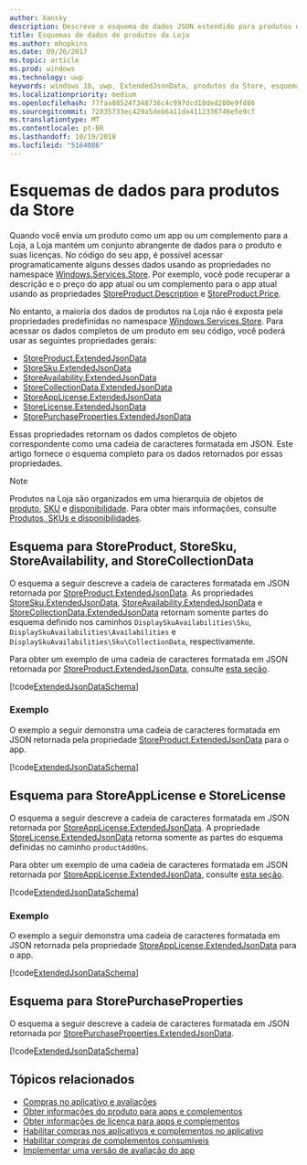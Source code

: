 ```yaml
---
author: Xansky
description: Descreve o esquema de dados JSON estendido para produtos da Loja no namespace Windows.Services.Store.
title: Esquemas de dados de produtos da Loja
ms.author: mhopkins
ms.date: 09/26/2017
ms.topic: article
ms.prod: windows
ms.technology: uwp
keywords: windows 10, uwp, ExtendedJsonData, produtos da Store, esquema
ms.localizationpriority: medium
ms.openlocfilehash: 77faa88524f348736c4c997dcd18ded200e9fd86
ms.sourcegitcommit: 72835733ec429a5deb6a11da4112336746e5e9cf
ms.translationtype: MT
ms.contentlocale: pt-BR
ms.lasthandoff: 10/19/2018
ms.locfileid: "5164086"
---
```

# <a name="data-schemas-for-store-products"></a>Esquemas de dados para produtos da Store

Quando você envia um produto como um app ou um complemento para a Loja, a Loja mantém um conjunto abrangente de dados para o produto e suas licenças. No código do seu app, é possível acessar programaticamente alguns desses dados usando as propriedades no namespace [Windows.Services.Store](https://msdn.microsoft.com/library/windows/apps/windows.services.store.aspx). Por exemplo, você pode recuperar a descrição e o preço do app atual ou um complemento para o app atual usando as propriedades [StoreProduct.Description](https://docs.microsoft.com/uwp/api/windows.services.store.storeproduct.Description) e [StoreProduct.Price](https://docs.microsoft.com/uwp/api/windows.services.store.storeproduct.Price).

No entanto, a maioria dos dados de produtos na Loja não é exposta pela propriedades predefinidas no namespace [Windows.Services.Store](https://msdn.microsoft.com/library/windows/apps/windows.services.store.aspx). Para acessar os dados completos de um produto em seu código, você poderá usar as seguintes propriedades gerais:

* [StoreProduct.ExtendedJsonData](https://docs.microsoft.com/uwp/api/windows.services.store.storeproduct.ExtendedJsonData)
* [StoreSku.ExtendedJsonData](https://docs.microsoft.com/uwp/api/windows.services.store.storesku.ExtendedJsonData)
* [StoreAvailability.ExtendedJsonData](https://docs.microsoft.com/uwp/api/windows.services.store.storeavailability.ExtendedJsonData)
*   [StoreCollectionData.ExtendedJsonData](https://docs.microsoft.com/uwp/api/windows.services.store.storecollectiondata.ExtendedJsonData)
*   [StoreAppLicense.ExtendedJsonData](https://docs.microsoft.com/uwp/api/windows.services.store.storeapplicense.ExtendedJsonData)
* [StoreLicense.ExtendedJsonData](https://docs.microsoft.com/uwp/api/windows.services.store.storelicense.ExtendedJsonData)
*   [StorePurchaseProperties.ExtendedJsonData](https://docs.microsoft.com/uwp/api/windows.services.store.storepurchaseproperties.ExtendedJsonData)

Essas propriedades retornam os dados completos de objeto correspondente como uma cadeia de caracteres formatada em JSON. Este artigo fornece o esquema completo para os dados retornados por essas propriedades.

> [!NOTE]
> Produtos na Loja são organizados em uma hierarquia de objetos de [produto](https://docs.microsoft.com/uwp/api/windows.services.store.storeproduct), [SKU](https://docs.microsoft.com/uwp/api/windows.services.store.storesku) e [disponibilidade](https://docs.microsoft.com/uwp/api/windows.services.store.storeavailability). Para obter mais informações, consulte [Produtos, SKUs e disponibilidades](in-app-purchases-and-trials.md#products-skus).

## <a name="schema-for-storeproduct-storesku-storeavailability-and-storecollectiondata"></a>Esquema para StoreProduct, StoreSku, StoreAvailability, and StoreCollectionData

O esquema a seguir descreve a cadeia de caracteres formatada em JSON retornada por [StoreProduct.ExtendedJsonData](https://docs.microsoft.com/uwp/api/windows.services.store.storeproduct.ExtendedJsonData). As propriedades [StoreSku.ExtendedJsonData](https://docs.microsoft.com/uwp/api/windows.services.store.storesku.ExtendedJsonData), [StoreAvailability.ExtendedJsonData](https://docs.microsoft.com/uwp/api/windows.services.store.storeavailability.ExtendedJsonData) e [StoreCollectionData.ExtendedJsonData](https://docs.microsoft.com/uwp/api/windows.services.store.storecollectiondata.ExtendedJsonData) retornam somente partes do esquema definido nos caminhos ```DisplaySkuAvailabilities\Sku```, ```DisplaySkuAvailabilities\Availabilities``` e ```DisplaySkuAvailabilities\Sku\CollectionData```, respectivamente.

Para obter um exemplo de uma cadeia de caracteres formatada em JSON retornada por [StoreProduct.ExtendedJsonData](https://docs.microsoft.com/uwp/api/windows.services.store.storeproduct.ExtendedJsonData), consulte [esta seção](#product-example).

[!code[ExtendedJsonDataSchema](./code/InAppPurchasesAndLicenses_RS1/json/StoreProduct.ExtendedJsonData.json#L1-L729)]

<span id="product-example" />

### <a name="example"></a>Exemplo

O exemplo a seguir demonstra uma cadeia de caracteres formatada em JSON retornada pela propriedade [StoreProduct.ExtendedJsonData](https://docs.microsoft.com/uwp/api/windows.services.store.storeproduct.ExtendedJsonData) para o app.

[!code[ExtendedJsonDataSchema](./code/InAppPurchasesAndLicenses_RS1/json/StoreProduct.ExtendedJsonDataExample.json#L1-L268)]

## <a name="schema-for-storeapplicense-and-storelicense"></a>Esquema para StoreAppLicense e StoreLicense

O esquema a seguir descreve a cadeia de caracteres formatada em JSON retornada por [StoreAppLicense.ExtendedJsonData](https://docs.microsoft.com/uwp/api/windows.services.store.storeapplicense.ExtendedJsonData). A propriedade [StoreLicense.ExtendedJsonData](https://docs.microsoft.com/uwp/api/windows.services.store.storelicense.ExtendedJsonData) retorna somente as partes do esquema definidas no caminho ```productAddOns```.

Para obter um exemplo de uma cadeia de caracteres formatada em JSON retornada por [StoreAppLicense.ExtendedJsonData](https://docs.microsoft.com/uwp/api/windows.services.store.storeapplicense.ExtendedJsonData), consulte [esta seção](#license-example).

[!code[ExtendedJsonDataSchema](./code/InAppPurchasesAndLicenses_RS1/json/StoreAppLicense.ExtendedJsonData.json#L1-L80)]

<span id="license-example" />

### <a name="example"></a>Exemplo

O exemplo a seguir demonstra uma cadeia de caracteres formatada em JSON retornada pela propriedade [StoreAppLicense.ExtendedJsonData](https://docs.microsoft.com/uwp/api/windows.services.store.storeapplicense.ExtendedJsonData) para o app.

[!code[ExtendedJsonDataSchema](./code/InAppPurchasesAndLicenses_RS1/json/StoreAppLicense.ExtendedJsonDataExample.json#L1-L28)]

## <a name="schema-for-storepurchaseproperties"></a>Esquema para StorePurchaseProperties

O esquema a seguir descreve a cadeia de caracteres formatada em JSON retornada por [StorePurchaseProperties.ExtendedJsonData](https://docs.microsoft.com/uwp/api/windows.services.store.storepurchaseproperties.ExtendedJsonData).

[!code[ExtendedJsonDataSchema](./code/InAppPurchasesAndLicenses_RS1/json/StorePurchaseProperties.ExtendedJsonData.json#L1-L12)]

## <a name="related-topics"></a>Tópicos relacionados

* [Compras no aplicativo e avaliações](in-app-purchases-and-trials.md)
* [Obter informações do produto para apps e complementos](get-product-info-for-apps-and-add-ons.md)
* [Obter informações de licença para apps e complementos](get-license-info-for-apps-and-add-ons.md)
* [Habilitar compras nos aplicativos e complementos no aplicativo](enable-in-app-purchases-of-apps-and-add-ons.md)
* [Habilitar compras de complementos consumíveis](enable-consumable-add-on-purchases.md)
* [Implementar uma versão de avaliação do app](implement-a-trial-version-of-your-app.md)
